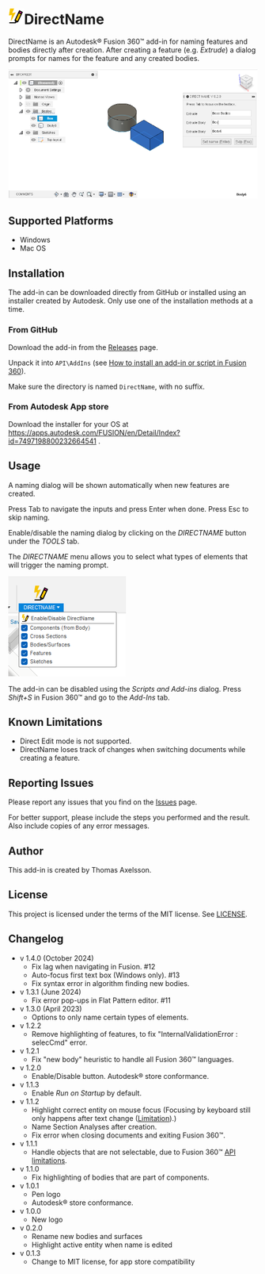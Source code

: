 # ![](resources/rename_icon/32x32.png)DirectName

DirectName is an Autodesk® Fusion 360™ add-in for naming features and bodies directly after creation. After creating a feature (e.g. *Extrude*) a dialog prompts for names for the feature and any created bodies.

![Screenshot](screenshot.png)

## Supported Platforms

* Windows
* Mac OS

## Installation

The add-in can be downloaded directly from GitHub or installed using an installer created by Autodesk. Only use one of the installation methods at a time.

### From GitHub

Download the add-in from the [Releases](https://github.com/thomasa88/DirectName/releases) page.

Unpack it into `API\AddIns` (see [How to install an add-in or script in Fusion 360](https://knowledge.autodesk.com/support/fusion-360/troubleshooting/caas/sfdcarticles/sfdcarticles/How-to-install-an-ADD-IN-and-Script-in-Fusion-360.html)).

Make sure the directory is named `DirectName`, with no suffix.

### From Autodesk App store

Download the installer for your OS at https://apps.autodesk.com/FUSION/en/Detail/Index?id=7497198800232664541 .

## Usage

A naming dialog will be shown automatically when new features are created.

Press Tab to navigate the inputs and press Enter when done. Press Esc to skip naming.

Enable/disable the naming dialog by clicking on the *DIRECTNAME* button under the *TOOLS* tab.

The *DIRECTNAME* menu allows you to select what types of elements that will trigger the naming prompt.

![Screenshot](screenshot_menu.png)

The add-in can be disabled using the *Scripts and Add-ins* dialog. Press *Shift+S* in Fusion 360™ and go to the *Add-Ins* tab.

## Known Limitations

* Direct Edit mode is not supported.
* DirectName loses track of changes when switching documents while creating a feature.

## Reporting Issues

Please report any issues that you find on the [Issues](https://github.com/thomasa88/DirectName/issues) page.

For better support, please include the steps you performed and the result. Also include copies of any error messages.

## Author

This add-in is created by Thomas Axelsson.

## License

This project is licensed under the terms of the MIT license. See [LICENSE](LICENSE).

## Changelog

* v 1.4.0 (October 2024)
  * Fix lag when navigating in Fusion. #12
  * Auto-focus first text box (Windows only). #13
  * Fix syntax error in algorithm finding new bodies.
* v 1.3.1 (June 2024)
  * Fix error pop-ups in Flat Pattern editor. #11
* v 1.3.0 (April 2023)
  * Options to only name certain types of elements.
* v 1.2.2
  * Remove highlighting of features, to fix "InternalValidationError : selecCmd" error.
* v 1.2.1
  * Fix "new body" heuristic to handle all Fusion 360™ languages.
* v 1.2.0
  * Enable/Disable button. Autodesk® store conformance.
* v 1.1.3
  * Enable *Run on Startup* by default.
* v 1.1.2
  * Highlight correct entity on mouse focus (Focusing by keyboard still only happens after text change ([Limitation](https://forums.autodesk.com/t5/fusion-360-api-and-scripts/event-when-commandinput-is-focused/m-p/9693906)).)
  * Name Section Analyses after creation.
  * Fix error when closing documents and exiting Fusion 360™.
* v 1.1.1
  * Handle objects that are not selectable, due to Fusion 360™ [API limitations](https://forums.autodesk.com/t5/fusion-360-api-and-scripts/api-bug-cannot-access-entity-of-quot-move-quot-feature/m-p/9651921).
* v 1.1.0
  * Fix highlighting of bodies that are part of components.
* v 1.0.1
  * Pen logo
  * Autodesk® store conformance.
* v 1.0.0
  * New logo
* v 0.2.0
  * Rename new bodies and surfaces
  * Highlight active entity when name is edited
* v 0.1.3
  * Change to MIT license, for app store compatibility